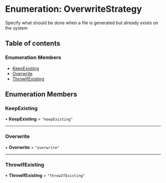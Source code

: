 # Enumeration: OverwriteStrategy

Specify what should be done when a file is generated but already exists on the system

## Table of contents

### Enumeration Members

- [KeepExisting](../../reference/core-api/devkit/documents/OverwriteStrategy#keepexisting)
- [Overwrite](../../reference/core-api/devkit/documents/OverwriteStrategy#overwrite)
- [ThrowIfExisting](../../reference/core-api/devkit/documents/OverwriteStrategy#throwifexisting)

## Enumeration Members

### KeepExisting

• **KeepExisting** = `"keepExisting"`

---

### Overwrite

• **Overwrite** = `"overwrite"`

---

### ThrowIfExisting

• **ThrowIfExisting** = `"throwIfExisting"`
